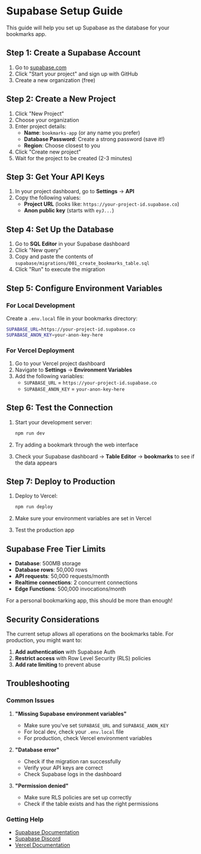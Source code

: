 # Supabase Setup Guide

This guide will help you set up Supabase as the database for your bookmarks app.

## Step 1: Create a Supabase Account

1. Go to [supabase.com](https://supabase.com)
2. Click "Start your project" and sign up with GitHub
3. Create a new organization (free)

## Step 2: Create a New Project

1. Click "New Project"
2. Choose your organization
3. Enter project details:
   - **Name**: `bookmarks-app` (or any name you prefer)
   - **Database Password**: Create a strong password (save it!)
   - **Region**: Choose closest to you
4. Click "Create new project"
5. Wait for the project to be created (2-3 minutes)

## Step 3: Get Your API Keys

1. In your project dashboard, go to **Settings** → **API**
2. Copy the following values:
   - **Project URL** (looks like: `https://your-project-id.supabase.co`)
   - **Anon public key** (starts with `eyJ...`)

## Step 4: Set Up the Database

1. Go to **SQL Editor** in your Supabase dashboard
2. Click "New query"
3. Copy and paste the contents of `supabase/migrations/001_create_bookmarks_table.sql`
4. Click "Run" to execute the migration

## Step 5: Configure Environment Variables

### For Local Development

Create a `.env.local` file in your bookmarks directory:

```bash
SUPABASE_URL=https://your-project-id.supabase.co
SUPABASE_ANON_KEY=your-anon-key-here
```

### For Vercel Deployment

1. Go to your Vercel project dashboard
2. Navigate to **Settings** → **Environment Variables**
3. Add the following variables:
   - `SUPABASE_URL` = `https://your-project-id.supabase.co`
   - `SUPABASE_ANON_KEY` = `your-anon-key-here`

## Step 6: Test the Connection

1. Start your development server:
   ```bash
   npm run dev
   ```

2. Try adding a bookmark through the web interface
3. Check your Supabase dashboard → **Table Editor** → **bookmarks** to see if the data appears

## Step 7: Deploy to Production

1. Deploy to Vercel:
   ```bash
   npm run deploy
   ```

2. Make sure your environment variables are set in Vercel
3. Test the production app

## Supabase Free Tier Limits

- **Database**: 500MB storage
- **Database rows**: 50,000 rows
- **API requests**: 50,000 requests/month
- **Realtime connections**: 2 concurrent connections
- **Edge Functions**: 500,000 invocations/month

For a personal bookmarking app, this should be more than enough!

## Security Considerations

The current setup allows all operations on the bookmarks table. For production, you might want to:

1. **Add authentication** with Supabase Auth
2. **Restrict access** with Row Level Security (RLS) policies
3. **Add rate limiting** to prevent abuse

## Troubleshooting

### Common Issues

1. **"Missing Supabase environment variables"**
   - Make sure you've set `SUPABASE_URL` and `SUPABASE_ANON_KEY`
   - For local dev, check your `.env.local` file
   - For production, check Vercel environment variables

2. **"Database error"**
   - Check if the migration ran successfully
   - Verify your API keys are correct
   - Check Supabase logs in the dashboard

3. **"Permission denied"**
   - Make sure RLS policies are set up correctly
   - Check if the table exists and has the right permissions

### Getting Help

- [Supabase Documentation](https://supabase.com/docs)
- [Supabase Discord](https://discord.supabase.com)
- [Vercel Documentation](https://vercel.com/docs) 
